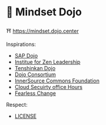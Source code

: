 # 🥋 Mindset Dojo

⛩️ <https://mindset.dojo.center>

Inspirations:

* [SAP Dojo](https://github.com/sap-samples/dojo)
* [Institue for Zen Leadership](https://zenleader.global)
* [Tenshinkan Dojo](https://japaneseculturecenter.com/classes/aikido)
* [Dojo Consortium](https://dojoconsortium.org)
* [InnerSource Commons Foundation](https://innersourcecommons.org)
* [Cloud Secuirty office Hours](https://csoh.org)
* [Fearless Change](https://fearlesschangepatterns.com)

Respect:

* [LICENSE](LICENSE.md)
